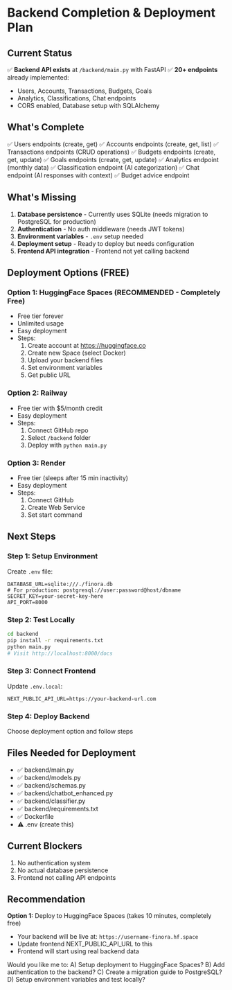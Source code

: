 # Backend Completion & Deployment Plan

## Current Status
✅ **Backend API exists** at `/backend/main.py` with FastAPI
✅ **20+ endpoints** already implemented:
- Users, Accounts, Transactions, Budgets, Goals
- Analytics, Classifications, Chat endpoints
- CORS enabled, Database setup with SQLAlchemy

## What's Complete
✅ Users endpoints (create, get)
✅ Accounts endpoints (create, get, list)
✅ Transactions endpoints (CRUD operations)
✅ Budgets endpoints (create, get, update)
✅ Goals endpoints (create, get, update)
✅ Analytics endpoint (monthly data)
✅ Classification endpoint (AI categorization)
✅ Chat endpoint (AI responses with context)
✅ Budget advice endpoint

## What's Missing
1. **Database persistence** - Currently uses SQLite (needs migration to PostgreSQL for production)
2. **Authentication** - No auth middleware (needs JWT tokens)
3. **Environment variables** - `.env` setup needed
4. **Deployment setup** - Ready to deploy but needs configuration
5. **Frontend API integration** - Frontend not yet calling backend

## Deployment Options (FREE)

### Option 1: HuggingFace Spaces (RECOMMENDED - Completely Free)
- Free tier forever
- Unlimited usage
- Easy deployment
- Steps:
  1. Create account at https://huggingface.co
  2. Create new Space (select Docker)
  3. Upload your backend files
  4. Set environment variables
  5. Get public URL

### Option 2: Railway
- Free tier with $5/month credit
- Easy deployment
- Steps:
  1. Connect GitHub repo
  2. Select `/backend` folder
  3. Deploy with `python main.py`

### Option 3: Render
- Free tier (sleeps after 15 min inactivity)
- Easy deployment
- Steps:
  1. Connect GitHub
  2. Create Web Service
  3. Set start command

## Next Steps

### Step 1: Setup Environment
Create `.env` file:
```
DATABASE_URL=sqlite:///./finora.db
# For production: postgresql://user:password@host/dbname
SECRET_KEY=your-secret-key-here
API_PORT=8000
```

### Step 2: Test Locally
```bash
cd backend
pip install -r requirements.txt
python main.py
# Visit http://localhost:8000/docs
```

### Step 3: Connect Frontend
Update `.env.local`:
```
NEXT_PUBLIC_API_URL=https://your-backend-url.com
```

### Step 4: Deploy Backend
Choose deployment option and follow steps

## Files Needed for Deployment
- ✅ backend/main.py
- ✅ backend/models.py
- ✅ backend/schemas.py
- ✅ backend/chatbot_enhanced.py
- ✅ backend/classifier.py
- ✅ backend/requirements.txt
- ✅ Dockerfile
- ⚠️ .env (create this)

## Current Blockers
1. No authentication system
2. No actual database persistence
3. Frontend not calling API endpoints

## Recommendation
**Option 1:** Deploy to HuggingFace Spaces (takes 10 minutes, completely free)
- Your backend will be live at: `https://username-finora.hf.space`
- Update frontend NEXT_PUBLIC_API_URL to this
- Frontend will start using real backend data

Would you like me to:
A) Setup deployment to HuggingFace Spaces?
B) Add authentication to the backend?
C) Create a migration guide to PostgreSQL?
D) Setup environment variables and test locally?
